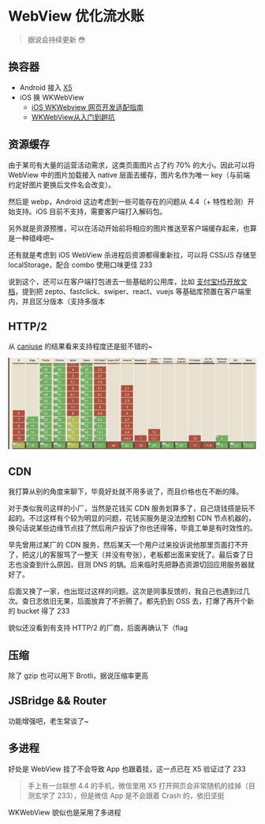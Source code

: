 # WebView 优化流水账

> 据说会持续更新 😳

## 换容器

- Android 接入 [X5](https://x5.tencent.com/tbs/)
- iOS 换 WKWebView
	- [iOS WKWebview 网页开发适配指南](https://mp.weixin.qq.com/wiki?t=resource/res_main&id=mp1483682025_enmey)
	- [WKWebView从入门到趟坑](https://mp.weixin.qq.com/s/18xXQWboHcjybd_VtcTmUg)

## 资源缓存

由于某司有大量的运营活动需求，这类页面图片占了约 70% 的大小。因此可以将 WebView 中的图片加载接入 native 层面去缓存，图片名作为唯一 key（与前端约定好图片更换后文件名会改变）。

然后是 webp，Android 这边考虑到一些可能存在的问题从 4.4（+ 特性检测）开始支持。iOS 目前不支持，需要客户端打入解码包。

另外就是资源预推，可以在活动开始前将相应的图片推送至客户端缓存起来，也算是一种错峰吧~

还有就是考虑到 iOS WebView 杀进程后资源都得重新拉，可以将 CSS/JS 存储至 localStorage，配合 combo 使用口味更佳 233

说到这个，还可以在客户端打包进去一些基础的公用库，比如 [支付宝H5开放文档](https://myjsapi.alipay.com/fe/preset-assets.html)，提到把 zepto、fastclick、swiper、react、vuejs 等基础库预置在客户端里内，并且区分版本（支持多版本

## HTTP/2

从 [caniuse](https://caniuse.com/#search=http2) 的结果看来支持程度还是挺不错的~

![](https://github.com/xyqfer/blog/raw/master/img/http2.png)

## CDN

我打算从别的角度来聊下，毕竟好处就不用多说了，而且价格也在不断的降。

对于类似我司这样的小厂，当然是花钱买 CDN 服务划算多了，自己烧钱搭是玩不起的。不过这样有个较为明显的问题，花钱买服务是没法控制 CDN 节点机器的，换句话说某些边缘节点挂了然后用户投诉了你也还得等，毕竟工单是有时效性的。

早先曾用过某厂的 CDN 服务，然后某天一个用户过来投诉说他那里页面打不开了，把这儿的客服骂了一整天（并没有夸张），老板都出面来安抚了。最后查了日志也没查到什么原因，目测 DNS 的锅。后来临时先把静态资源切回应用服务器就好了。

后面又换了一家，也出现过这样的问题。这次是同事反馈的，我自己也遇到过几次。查日志依旧无果，后面放弃了不折腾了。都先扔到 OSS 去，打爆了再开个新的 bucket 得了 233

貌似还没看到有支持 HTTP/2 的厂商，后面再确认下（flag

## 压缩

除了 gzip 也可以用下 Brotli，据说压缩率更高

## JSBridge && Router

功能增强吧，老生常谈了~

## 多进程

好处是 WebView 挂了不会导致 App 也跟着挂，这一点已在 X5 验证过了 233

> 手上有一台联想 4.4 的手机，微信里用 X5 打开网页会非常随机的挂掉（目测玄学了 233），但是微信 App 是不会跟着 Crash 的，依旧坚挺

WKWebView 貌似也是采用了多进程


